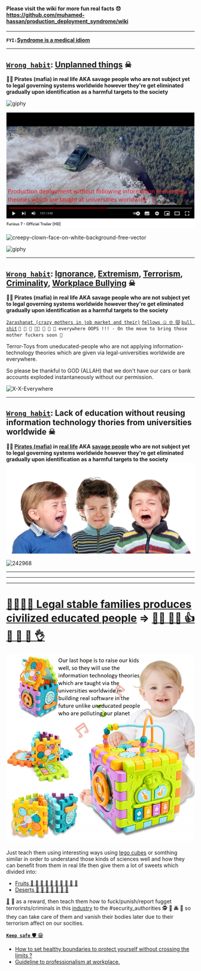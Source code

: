 #### Please visit the wiki for more fun real facts 😞 https://github.com/muhamed-hassan/production_deployment_syndrome/wiki

***

**`FYI:`**[**Syndrome is a medical idiom**](https://en.wikipedia.org/wiki/Syndrome)

***

## [`Wrong habit`](https://en.wikipedia.org/wiki/Immature_personality_disorder): [Unplanned things](https://github.com/muhamed-hassan/production_deployment_syndrome/wiki/Expected-Package-comics) ☠

**🏴‍☠️ Pirates (mafia) in real life AKA savage people who are not subject yet to legal governing systems worldwide however they're get eliminated gradually upon identification as a harmful targets to the society**

![giphy](https://github.com/muhamed-hassan/production_deployment_syndrome/assets/17825804/9628dcb5-117a-4a79-b59c-38633026ffa5)

![](https://github.com/muhamed-hassan/production_deployment_syndrome/blob/master/comics/fast_furious_similarity.png)

![creepy-clown-face-on-white-background-free-vector](https://github.com/muhamed-hassan/production_deployment_syndrome/assets/17825804/6b2102b6-4bc7-42f7-adb3-a97d34e45d9e)

![giphy](https://github.com/muhamed-hassan/production_deployment_syndrome/assets/17825804/b9632860-daa7-4f03-a87d-dd41d60dffbb)

***

## [`Wrong habit`](https://en.wikipedia.org/wiki/Immature_personality_disorder): [Ignorance](https://en.wikipedia.org/wiki/Ignorance), [Extremism](https://en.wikipedia.org/wiki/Extremism), [Terrorism](https://en.wikipedia.org/wiki/Terrorism), [Criminality](https://en.wikipedia.org/wiki/Crime), [Workplace Bullying](https://en.wikipedia.org/wiki/Workplace_bullying) ☠

**🏴‍☠️ Pirates (mafia) in real life AKA savage people who are not subject yet to legal governing systems worldwide however they're get eliminated gradually upon identification as a harmful targets to the society**

[`2arashanat (crazy mothers in job market and their)`](https://github.com/muhamed-hassan/production_deployment_syndrome/wiki/Bad-examples-of-parents) [`fellows 🤐 🤓 😾`](https://en.wikipedia.org/wiki/Prostitution) [`bull shit`](https://en.wikipedia.org/wiki/Immature_personality_disorder) `💩 🤪 🤡 🏳️‍🌈 🍾 🥦 🗿 everywhere OOPS !!! - On the move to bring those mother fuckers soon 💪`

Terror-Toys from uneducated-people who are not applying information-technology theories which are given via legal-universities worldwide are everywhere.

So please be thankful to GOD (ALLAH) that we don't have our cars or bank accounts exploded instantaneously without our permission.

![X-X-Everywhere](https://user-images.githubusercontent.com/17825804/214254433-935b5a72-b177-420f-895a-d1be9c904255.jpg)

***

## [`Wrong habit`](https://en.wikipedia.org/wiki/Immature_personality_disorder): Lack of education without reusing information technology thories from universities worldwide ☠

**🏴‍☠️ [Pirates (mafia)](https://en.wikipedia.org/wiki/Uncontacted_peoples) in [real life](https://en.wikipedia.org/wiki/Earth) AKA [savage people](https://en.wikipedia.org/wiki/Uncontacted_peoples) who are not subject yet to legal governing systems worldwide however they're get eliminated gradually upon identification as a harmful targets to the society**
![](https://github.com/muhamed-hassan/production_deployment_syndrome/blob/master/comics/crying-kids-due-to-lack-of-education.jpg)

![242968](https://user-images.githubusercontent.com/17825804/214492444-6f5f2838-2649-4179-a6e5-e686e3caf47d.jpg)

***
***
***

# [👨‍👩‍👦‍👦 Legal stable families produces civilized educated people](https://en.wikipedia.org/wiki/Family) => [👨‍🎓 👩‍🎓 👍 🙏 🙌 💪 👌](https://en.wikipedia.org/wiki/University)
![](https://github.com/muhamed-hassan/production_deployment_syndrome/blob/master/comics/strong_kids.jpg)

Just teach them using interesting ways using [lego cubes](https://en.wikipedia.org/wiki/Lego) or somthing similar in order to understand those kinds of sciences well and how they can benefit from them in real life then give them a lot of sweets which divided into:

* [Fruits 🍇 🍉 🍌 🍍 🍎 🍏 🍐 🍑 🍒 🍓](https://en.wikipedia.org/wiki/Fruit) 
* [Deserts 🍪 🍩 🎂 🍰 🍫 🍬 🍮](https://en.wikipedia.org/wiki/Dessert) 

[🧠](https://en.wikipedia.org/wiki/Human_brain) 💪 as a reward, then teach them how to fuck/punish/report fugget terrorirsts/criminals in this [industry](https://www.youtube.com/watch?v=V0JIjOXqdq4) to the #security_authorities 🕵 👮 🚔 🚨 so they can take care of them and vanish their bodies later due to their terrorism affect on our socities.

[**`Keep safe`** 🛡 😁](https://en.wikipedia.org/wiki/Social_distancing)
- [How to set healthy boundaries to protect yourself without crossing the limits ?](https://github.com/muhamed-hassan/self-care/wiki/How-to-set-healthy-boundaries-to-protect-yourself-without-crossing-the-limits%3F)
- [Guideline to professionalism at workplace.](https://www.linkedin.com/pulse/how-professional-your-career-whether-youre-working-hassan-eg-/)

